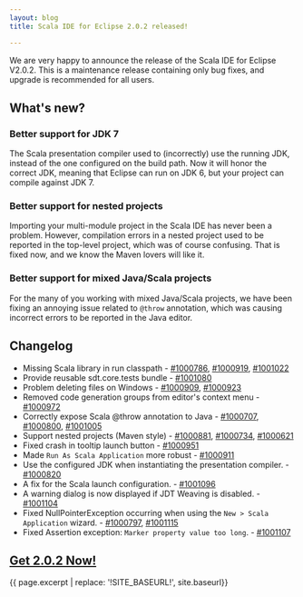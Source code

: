 ```yaml
---
layout: blog
title: Scala IDE for Eclipse 2.0.2 released!

---
```


We are very happy to announce the release of the Scala IDE for Eclipse V2.0.2. This is
a maintenance release containing only bug fixes, and upgrade is recommended for all users.

## What's new?

### Better support for JDK 7

The Scala presentation compiler used to (incorrectly) use the running JDK, instead of the one
configured on the build path. Now it will honor the correct JDK, meaning that Eclipse can run on
JDK 6, but your project can compile against JDK 7.

### Better support for nested projects

Importing your multi-module project in the Scala IDE has never been a problem. However, compilation 
errors in a nested project used to be reported in the top-level project, which was of course 
confusing. That is fixed now, and we know the Maven lovers will like it. 

### Better support for mixed Java/Scala projects

For the many of you working with mixed Java/Scala projects, we have been fixing an annoying issue 
related to ``@throw`` annotation, which was causing incorrect errors to be reported in the Java editor.

## Changelog

* Missing Scala library in run classpath - [#1000786][#1000786], [#1000919][#1000919], [#1001022][#1001022]
* Provide reusable sdt.core.tests bundle - [#1001080][#1001080]
* Problem deleting files on Windows - [#1000909][#1000909], [#1000923][#1000923]
* Removed code generation groups from editor's context menu - [#1000972][#1000972]
* Correctly expose Scala @throw annotation to Java - [#1000707][#1000707], [#1000800][#1000800], [#1001005][#1001005]
* Support nested projects (Maven style) - [#1000881][#1000881], [#1000734][#1000734], [#1000621][#1000621]
* Fixed crash in tooltip launch button - [#1000951][#1000951]
* Made ``Run As Scala Application`` more robust - [#1000911][#1000911]
* Use the configured JDK when instantiating the presentation compiler. - [#1000820][#1000820]
* A fix for the Scala launch configuration. - [#1001096][#1001096]
* A warning dialog is now displayed if JDT Weaving is disabled. - [#1001104][#1001104]
* Fixed NullPointerException occurring when using the ``New > Scala Application`` wizard. - [#1000797][#1000797], [#1001115][#1001115]
* Fixed Assertion exception: ``Marker property value too long``. - [#1001107][#1001107]

[#1000972]: http://scala-ide-portfolio.assembla.com/spaces/scala-ide/tickets/1000972
[#1000800]: http://scala-ide-portfolio.assembla.com/spaces/scala-ide/tickets/1000800
[#1000881]: http://scala-ide-portfolio.assembla.com/spaces/scala-ide/tickets/1000881
[#1000707]: http://scala-ide-portfolio.assembla.com/spaces/scala-ide/tickets/1000707
[#1000734]: http://scala-ide-portfolio.assembla.com/spaces/scala-ide/tickets/1000734
[#1000786]: http://scala-ide-portfolio.assembla.com/spaces/scala-ide/tickets/1000786
[#1000621]: http://scala-ide-portfolio.assembla.com/spaces/scala-ide/tickets/1000621
[#1000951]: http://scala-ide-portfolio.assembla.com/spaces/scala-ide/tickets/1000951
[#1000909]: http://scala-ide-portfolio.assembla.com/spaces/scala-ide/tickets/1000909
[#1000911]: http://scala-ide-portfolio.assembla.com/spaces/scala-ide/tickets/1000911
[#1000919]: http://scala-ide-portfolio.assembla.com/spaces/scala-ide/tickets/1000919
[#1000923]: http://scala-ide-portfolio.assembla.com/spaces/scala-ide/tickets/1000923
[#1000820]: http://scala-ide-portfolio.assembla.com/spaces/scala-ide/tickets/1000820
[#1001005]: http://scala-ide-portfolio.assembla.com/spaces/scala-ide/tickets/1001005
[#1001022]: http://scala-ide-portfolio.assembla.com/spaces/scala-ide/tickets/1001022
[#1001080]: http://scala-ide-portfolio.assembla.com/spaces/scala-ide/tickets/1001080
[#1001096]: https://scala-ide-portfolio.assembla.com/spaces/scala-ide/tickets/1001096
[#1001104]: https://scala-ide-portfolio.assembla.com/spaces/scala-ide/tickets/1001104
[#1000797]: http://scala-ide-portfolio.assembla.com/spaces/scala-ide/tickets/1000797
[#1001115]: http://scala-ide-portfolio.assembla.com/spaces/scala-ide/tickets/1001115
[#1001107]: http://scala-ide-portfolio.assembla.com/spaces/scala-ide/tickets/1001107

## [Get 2.0.2 Now!](!SITE_BASEURL!/download/current.html#202)


{{ page.excerpt | replace: '!SITE_BASEURL!', site.baseurl}}
